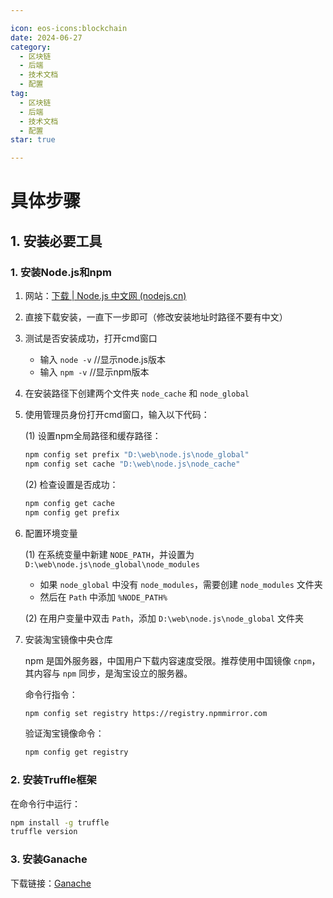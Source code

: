 ```yaml
---

icon: eos-icons:blockchain  
date: 2024-06-27  
category:  
  - 区块链  
  - 后端  
  - 技术文档  
  - 配置  
tag:  
  - 区块链  
  - 后端  
  - 技术文档  
  - 配置  
star: true  

---
```


# 具体步骤

## 1. 安装必要工具

### 1. **安装Node.js和npm**

1. 网站：[下载 | Node.js 中文网 (nodejs.cn)](https://nodejs.cn/download/)
2. 直接下载安装，一直下一步即可（修改安装地址时路径不要有中文）
3. 测试是否安装成功，打开cmd窗口
   - 输入 `node -v`  //显示node.js版本
   - 输入 `npm -v`  //显示npm版本
4. 在安装路径下创建两个文件夹 `node_cache` 和 `node_global`
5. 使用管理员身份打开cmd窗口，输入以下代码：

    (1) 设置npm全局路径和缓存路径：

    ```bash
    npm config set prefix "D:\web\node.js\node_global"
    npm config set cache "D:\web\node.js\node_cache"
    ```

    (2) 检查设置是否成功：

    ```bash
    npm config get cache
    npm config get prefix
    ```

6. 配置环境变量

    (1) 在系统变量中新建 `NODE_PATH`，并设置为 `D:\web\node.js\node_global\node_modules`

    - 如果 `node_global` 中没有 `node_modules`，需要创建 `node_modules` 文件夹
    - 然后在 `Path` 中添加 `%NODE_PATH%`

    (2) 在用户变量中双击 `Path`，添加 `D:\web\node.js\node_global` 文件夹

7. 安装淘宝镜像中央仓库

    npm 是国外服务器，中国用户下载内容速度受限。推荐使用中国镜像 `cnpm`，其内容与 `npm` 同步，是淘宝设立的服务器。

    命令行指令：

    ```bash
    npm config set registry https://registry.npmmirror.com
    ```

    验证淘宝镜像命令：

    ```bash
    npm config get registry
    ```

### 2. **安装Truffle框架**

在命令行中运行：

```bash
npm install -g truffle
truffle version
```

### 3. **安装Ganache**

下载链接：[Ganache](https://github.com/trufflesuite/ganache-ui/releases/download/v2.7.1/Ganache-2.7.1-win-x64-setup.exe)
